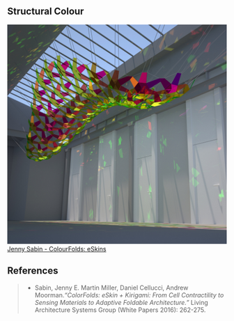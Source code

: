 

## Structural Colour
![](/assets/images/CFolds_1.jpeg)
[Jenny Sabin - ColourFolds: eSkins](https://www.sabinlab.com/colorfolds)

## References
>- Sabin, Jenny E. Martin Miller, Daniel Cellucci, Andrew Moorman._“ColorFolds: eSkin + Kirigami: From Cell Contractility to Sensing Materials to Adaptive Foldable Architecture.”_ Living Architecture Systems Group (White Papers 2016): 262-275.